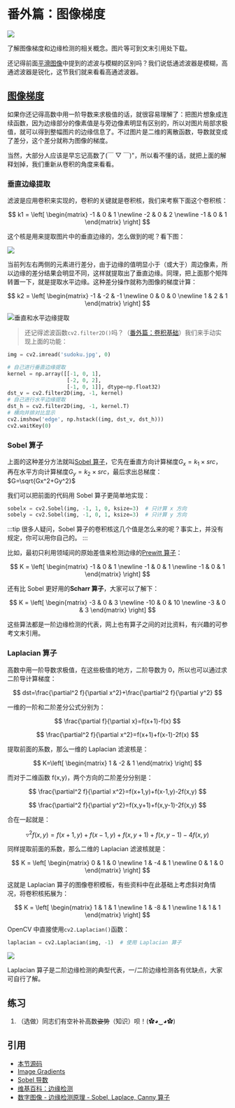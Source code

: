 # 番外篇：图像梯度

![](http://cos.codec.wang/cv2_horizen_vertical_edge_detection.jpg)

了解图像梯度和边缘检测的相关概念。图片等可到文末引用处下载。

还记得前面[平滑图像](./smoothing-images)中提到的滤波与模糊的区别吗？我们说低通滤波器是模糊，高通滤波器是锐化，这节我们就来看看高通滤波器。

## [图像梯度](https://baike.baidu.com/item/图像梯度/8528837?fr=aladdin)

如果你还记得高数中用一阶导数来求极值的话，就很容易理解了：把图片想象成连续函数，因为边缘部分的像素值是与旁边像素明显有区别的，所以对图片局部求极值，就可以得到整幅图片的边缘信息了。不过图片是二维的离散函数，导数就变成了差分，这个差分就称为图像的梯度。

当然，大部分人应该是早忘记高数了\(￣ ▽ ￣\)"，所以看不懂的话，就把上面的解释划掉，我们重新从卷积的角度来看看。

### 垂直边缘提取

滤波是应用卷积来实现的，卷积的关键就是卷积核，我们来考察下面这个卷积核：

$$
k1 = \left[
 \begin{matrix}
   -1 & 0 & 1 \newline
   -2 & 0 & 2 \newline
   -1 & 0 & 1
  \end{matrix}
  \right]
$$

这个核是用来提取图片中的垂直边缘的，怎么做到的呢？看下图：

![](http://cos.codec.wang/cv2_understand_sobel_edge_detection.jpg)

当前列左右两侧的元素进行差分，由于边缘的值明显小于（或大于）周边像素，所以边缘的差分结果会明显不同，这样就提取出了垂直边缘。同理，把上面那个矩阵转置一下，就是提取水平边缘。这种差分操作就称为图像的梯度计算：

$$
k2 = \left[
 \begin{matrix}
   -1 & -2 & -1 \newline
   0 & 0 & 0 \newline
   1 & 2 & 1
  \end{matrix}
  \right]
$$

![垂直和水平边缘提取](http://cos.codec.wang/cv2_horizen_vertical_edge_detection.jpg)

> 还记得滤波函数`cv2.filter2D()`吗？（[番外篇：卷积基础](./extra-08-padding-and-convolution)）我们来手动实现上面的功能：

```python
img = cv2.imread('sudoku.jpg', 0)

# 自己进行垂直边缘提取
kernel = np.array([[-1, 0, 1],
                   [-2, 0, 2],
                   [-1, 0, 1]], dtype=np.float32)
dst_v = cv2.filter2D(img, -1, kernel)
# 自己进行水平边缘提取
dst_h = cv2.filter2D(img, -1, kernel.T)
# 横向并排对比显示
cv2.imshow('edge', np.hstack((img, dst_v, dst_h)))
cv2.waitKey(0)
```

### Sobel 算子

上面的这种差分方法就叫[Sobel 算子](https://baike.baidu.com/item/Sobel%E7%AE%97%E5%AD%90/11000092?fr=aladdin)，它先在垂直方向计算梯度$G_x=k_1×src$，再在水平方向计算梯度$G_y=k_2×src$，最后求出总梯度：$G=\sqrt{Gx^2+Gy^2}$

我们可以把前面的代码用 Sobel 算子更简单地实现：

```python
sobelx = cv2.Sobel(img, -1, 1, 0, ksize=3)  # 只计算 x 方向
sobely = cv2.Sobel(img, -1, 0, 1, ksize=3)  # 只计算 y 方向
```

:::tip
很多人疑问，Sobel 算子的卷积核这几个值是怎么来的呢？事实上，并没有规定，你可以用你自己的。
:::

比如，最初只利用领域间的原始差值来检测边缘的[Prewitt 算子](https://baike.baidu.com/item/Prewitt%E7%AE%97%E5%AD%90/8415245?fr=aladdin)：

$$
K = \left[
 \begin{matrix}
   -1 & 0 & 1 \newline
   -1 & 0 & 1 \newline
   -1 & 0 & 1
  \end{matrix}
  \right]
$$

还有比 Sobel 更好用的**Scharr 算子**，大家可以了解下：

$$
K = \left[
 \begin{matrix}
   -3 & 0 & 3 \newline
   -10 & 0 & 10 \newline
   -3 & 0 & 3
  \end{matrix}
  \right]
$$

这些算法都是一阶边缘检测的代表，网上也有算子之间的对比资料，有兴趣的可参考文末引用。

### Laplacian 算子

高数中用一阶导数求极值，在这些极值的地方，二阶导数为 0，所以也可以通过求二阶导计算梯度：

$$
dst=\frac{\partial^2 f}{\partial x^2}+\frac{\partial^2 f}{\partial y^2}
$$

一维的一阶和二阶差分公式分别为：

$$
\frac{\partial f}{\partial x}=f(x+1)-f(x)
$$

$$
\frac{\partial^2 f}{\partial x^2}=f(x+1)+f(x-1)-2f(x)
$$

提取前面的系数，那么一维的 Laplacian 滤波核是：

$$
K=\left[
 \begin{matrix}
   1 & -2 & 1
  \end{matrix}
  \right]
$$

而对于二维函数 f\(x,y\)，两个方向的二阶差分分别是：

$$
\frac{\partial^2 f}{\partial x^2}=f(x+1,y)+f(x-1,y)-2f(x,y)
$$

$$
\frac{\partial^2 f}{\partial y^2}=f(x,y+1)+f(x,y-1)-2f(x,y)
$$

合在一起就是：

$$
\triangledown^2 f(x,y)=f(x+1,y)+f(x-1,y)+f(x,y+1)+f(x,y-1)-4f(x,y)
$$

同样提取前面的系数，那么二维的 Laplacian 滤波核就是：

$$
K = \left[
 \begin{matrix}
   0 & 1 & 0 \newline
   1 & -4 & 1 \newline
   0 & 1 & 0
  \end{matrix}
  \right]
$$

这就是 Laplacian 算子的图像卷积模板，有些资料中在此基础上考虑斜对角情况，将卷积核拓展为：

$$
K = \left[
 \begin{matrix}
   1 & 1 & 1 \newline
   1 & -8 & 1 \newline
   1 & 1 & 1
  \end{matrix}
  \right]
$$

OpenCV 中直接使用`cv2.Laplacian()`函数：

```python
laplacian = cv2.Laplacian(img, -1)  # 使用 Laplacian 算子
```

![](http://cos.codec.wang/cv2_laplacian.jpg)

Laplacian 算子是二阶边缘检测的典型代表，一/二阶边缘检测各有优缺点，大家可自行了解。

## 练习

1. （选做）同志们有空补补高数~~姿势~~（知识）呗！\(✿◕‿◕✿\)

## 引用

- [本节源码](https://github.com/codecwang/OpenCV-Python-Tutorial/tree/master/Extra-09-Image-Gradients)
- [Image Gradients](http://opencv-python-tutroals.readthedocs.io/en/latest/py_tutorials/py_imgproc/py_gradients/py_gradients.html)
- [Sobel 导数](http://www.opencv.org.cn/opencvdoc/2.3.2/html/doc/tutorials/imgproc/imgtrans/sobel_derivatives/sobel_derivatives.html#sobel-derivatives)
- [维基百科：边缘检测](https://zh.wikipedia.org/wiki/%E8%BE%B9%E7%BC%98%E6%A3%80%E6%B5%8B)
- [数字图像 - 边缘检测原理 - Sobel, Laplace, Canny 算子](https://www.jianshu.com/p/2334bee37de5)
